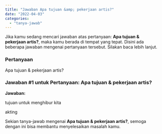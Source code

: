 ```yaml
---
title: "Jawaban Apa tujuan &amp; pekerjaan artis?"
date: "2022-04-03"
categories: 
  - "tanya-jawab"
---
```


Jika kamu sedang mencari jawaban atas pertanyaan: **Apa tujuan & pekerjaan artis?**, maka kamu berada di tempat yang tepat. Disini ada beberapa jawaban mengenai pertanyaan tersebut. Silakan baca lebih lanjut.

### Pertanyaan

Apa tujuan & pekerjaan artis?

### Jawaban #1 untuk Pertanyaan: Apa tujuan & pekerjaan artis?

**Jawaban:**

tujuan untuk menghibur kita

akting

Sekian tanya-jawab mengenai **Apa tujuan & pekerjaan artis?**, semoga dengan ini bisa membantu menyelesaikan masalah kamu.
